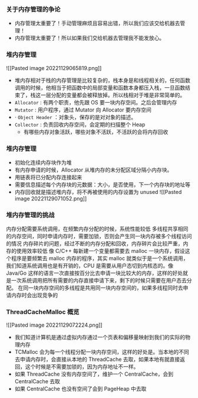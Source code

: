 ### 关于内存管理的争论

- 内存管理太重要了！手动管理麻烦且容易出错，所以我们应该交给机器去管理！
- 内存管理太重要了！所以如果我们交给机器去管理我不能发放心。

### 堆内存管理

![[Pasted image 20221129065819.png]]
- 堆内存相对于栈的内存管理是比较复杂的，栈本身是和线程相关的，任何函数调用的时候，他相当于把函数中的局部变量和函数本身都压入栈，一旦函数结束了，栈这一层分配的变量都会被释放掉。所以栈相对于堆是非常简单的。
- `Allocator` : 有两个职责，他先跟 OS 要一块内存空间。之后会管理内存
- `Mutator` : 用户程序，通过 Mutator 向 Allocator 要内存空间
- · `Object Header` ：对象头，保存的是对对象的描述。
- `Collector` : 负责回收内存空间，会定期的扫描整个 Heap
	- 有哪些内存对象活跃，哪些对象不活跃，不活跃的会将内存回收

### 堆内存管理

- 初始化连续内存块作为堆
- 有内存申请的时候，Allocator 从堆内存的未分配区域分隔小内存块。
- 用链表将已分配内存连接起来
- 需要信息描述每个内存块的元数据：大小，是否使用，下一个内存块的地址等
- 内存回收就是描述堆内存，将不再被使用的内存设置为 unused
![[Pasted image 20221129071052.png]]

### 堆内存管理的挑战

内存分配需要系统调用，在频繁内存分配的时候，系统性能较低
多线程共享相同的内存空间，同时申请内存时，需要加锁，否则会产生同一块内存被多个线程访问的情况
内存碎片的问题，经过不断的内存分配和回收，内存碎片会比较严重，内存的使用效率较低
像 C/C++ 每新建一个变量都需要去 malloc 一块内存，假设这个程序是要频繁去 malloc 内存的程序，其实 malloc 就类似于是一个系统调用，我们知道系统调用也是有开销的，CPU 是需要从用户态切到内核态的。像 Java/Go 这样的语言一次直接按百分比去申请一块比较大的内存，这样的好处就是一次系统调用把所有需要的内存直接申请下来，剩下的时候只需要在用户态去分配。
在同一块内存空间的多线程是共用同一块内存空间的，如果多线程同时去申请内存时会出现竞争的

### ThreadCacheMalloc 概览

![[Pasted image 20221129072224.png]]
- 我们知道计算机是通过虚拟内存通过一个页表和偏移量映射到我们的实际的物理内存
- TCMalloc 会为每一个线程分配一块内存空间，这样的好处是。当本地的不同去申请内存时，会直接从本地的 ThreadCache 去取，如果本地有就直接返回，这个时候是不需要加锁的，因为内存地址不一样。
- 如果 ThreadCache 没有内存空间了，维护一个 CentralCache，会到 CentralCache 去取
- 如果 CentralCache 也没有空间了会到 PageHeap 中去取